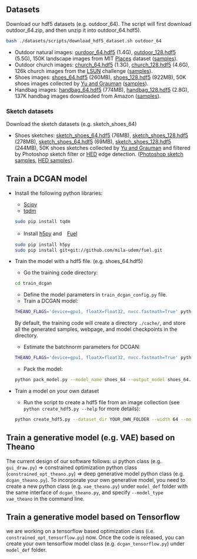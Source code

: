 ## Datasets

Download our hdf5 datasets (e.g. outdoor_64). The script will first download outdoor_64.zip, and then unzip it into outdoor_64.hdf5).
``` bash
bash ./datasets/scripts/download_hdf5_dataset.sh outdoor_64
```
* Outdoor natural images: [ourdoor_64.hdf5](https://people.eecs.berkeley.edu/~junyanz/projects/gvm/datasets/outdoor_64.zip) (1.4G), [outdoor_128.hdf5](https://people.eecs.berkeley.edu/~junyanz/projects/gvm/datasets/outdoor_128.zip) (5.5G), 150K landscape images from MIT [Places](http://places.csail.mit.edu/) dataset ([samples](https://people.eecs.berkeley.edu/~junyanz/projects/gvm/samples/outdoor_64_real.png)).
* Outdoor church images: [church_64.hdf5](https://people.eecs.berkeley.edu/~junyanz/projects/gvm/datasets/church_64.zip) (1.3G), [church_128.hdf5](https://people.eecs.berkeley.edu/~junyanz/projects/gvm/datasets/church_128.zip) (4.6G), 126k church images from the [LSUN](http://lsun.cs.princeton.edu/2016/) challenge ([samples](https://people.eecs.berkeley.edu/~junyanz/projects/gvm/samples/church_64_real.png)).
* Shoes images: [shoes_64.hdf5](https://people.eecs.berkeley.edu/~junyanz/projects/gvm/datasets/shoes_64.zip) (260MB), [shoes_128.hdf5](https://people.eecs.berkeley.edu/~junyanz/projects/gvm/datasets/shoes_128.zip) (922MB), 50K shoes images collected by [Yu and Grauman](http://vision.cs.utexas.edu/projects/finegrained/utzap50k/) ([samples](https://people.eecs.berkeley.edu/~junyanz/projects/gvm/samples/shoes_64_real.png)).
* Handbag images:  [handbag_64.hdf5](https://people.eecs.berkeley.edu/~junyanz/projects/gvm/datasets/handbag_64.zip) (774MB), [handbag_128.hdf5](https://people.eecs.berkeley.edu/~junyanz/projects/gvm/datasets/handbag_128.zip) (2.8G), 137K handbag images downloaded from Amazon ([samples](https://people.eecs.berkeley.edu/~junyanz/projects/gvm/samples/handbag_64_real.png)).

### Sketch datasets
Download the sketch datasets (e.g. sketch_shoes_64)
* Shoes sketches: [sketch_shoes_64.hdf5](https://people.eecs.berkeley.edu/~junyanz/projects/gvm/models/theano_dcgan/sketch_shoes_64.zip) (76MB), [sketch_shoes_128.hdf5](https://people.eecs.berkeley.edu/~junyanz/projects/gvm/models/theano_dcgan/sketch_shoes_128.zip) (278MB), [sketch_shoes_64.hdf5](https://people.eecs.berkeley.edu/~junyanz/projects/gvm/models/theano_dcgan/hed_shoes_64.zip) (69MB), [sketch_shoes_128.hdf5](https://people.eecs.berkeley.edu/~junyanz/projects/gvm/models/theano_dcgan/hed_shoes_128.zip) (244MB), 50K shoes sketches collected by [Yu and Grauman](http://vision.cs.utexas.edu/projects/finegrained/utzap50k/) and filtered by Photoshop sketch filter or [HED](https://github.com/s9xie/hed) edge detection.  ([Photoshop sketch samples](https://people.eecs.berkeley.edu/~junyanz/projects/gvm/samples/sketch_shoes_64_real.png), [HED samples](https://people.eecs.berkeley.edu/~junyanz/projects/gvm/samples/hed_shoes_64_real.png)).


## Train a DCGAN model
* Install the following python libraries:
  * [Scipy](http://www.scipy.org/install.html)
  * [tqdm](https://github.com/noamraph/tqdm)  
  ```bash
  sudo pip install tqdm
  ```


  * Install [h5py](http://docs.h5py.org/en/latest/build.html) and　[Fuel](https://fuel.readthedocs.io/en/latest/)
  ```bash
  sudo pip install h5py
  sudo pip install git+git://github.com/mila-udem/fuel.git
  ```

* Train the model with a hdf5 file. (e.g. shoes_64.hdf5)
  * Go the training code directory:
  ```bash
  cd train_dcgan
  ```
  * Define the model parameters in `train_dcgan_config.py` file.
  * Train a DCGAN  model:
  ```bash
  THEANO_FLAGS='device=gpu1, floatX=float32, nvcc.fastmath=True' python train_dcgan.py --model_name shoes_64
    ```
  By default, the training code will create a directory `./cache/`, and store all the generated samples, webpage, and model checkpoints in the directory.

  * Estimate the batchnorm parameters for DCGAN:
  ```bash
  THEANO_FLAGS='device=gpu1, floatX=float32, nvcc.fastmath=True' python batchnorm_dcgan.py --model_name shoes_64
  ```
  * Pack the model:
  ```bash
  python pack_model.py --model_name shoes_64 --output_model shoes_64.dcgan_theano
  ```

* Train a model on your own dataset
  * Run the script to create a hdf5 file from an image collection (see `python create_hdf5.py --help` for more details):
  ```bash
  python create_hdf5.py --dataset_dir YOUR_OWN_FOLDER --width 64 --mode dir --channel 3 --hdf5_file images.hdf5
  ```

<!-- ## Reconstructing an Image:
Install [Lasagne](https://github.com/Lasagne/Lasagne)
```bash
sudo pip install --upgrade --no-deps git+git://github.com/Lasagne/Lasagne.git
```
Download AlexNet model (e.g. conv4):
```bash
bash models/scripts/download_alexnet.sh conv4
``` -->


<!-- ## Training the predictive network (`x->z`) on your own dataset -->


<!-- ## Train a DCGAN model on your own dataset -->

## Train a generative model (e.g. VAE) based on Theano
The current design of our software follows: ui python class (e.g. `gui_draw.py`) => constrained optimization python class (`constrained_opt_theano.py`) => deep generative model python class (e.g. `dcgan_theano.py`). To incorporate your own generative model, you need to create a new python class (e.g. `vae_theano.py`) under `model_def` folder with the same interface of `dcgan_theano.py`, and specify `--model_type vae_theano` in the command line.

## Train a generative model based on Tensorflow
we are working on a tensorflow based optimization class (i.e. `constrained_opt_tensorflow.py`) now. Once the code is released, you can create your own tensorflow model class (e.g. `dcgan_tensorflow.py`) under `model_def` folder.
